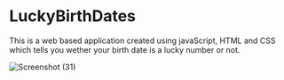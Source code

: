 # LuckyBirthDates
This is a web based application created using javaScript, HTML and CSS which tells you wether your birth date is a lucky number or not.


![Screenshot (31)](https://user-images.githubusercontent.com/82032825/126973389-039c6175-93a6-48a7-9fa5-b53d9229307a.png)



